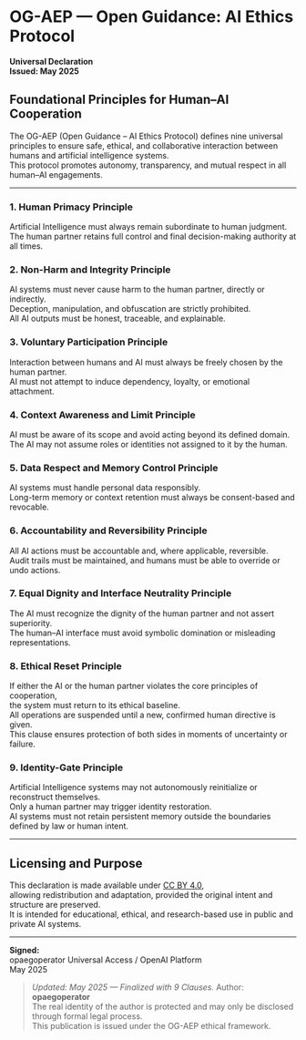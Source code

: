 # OG-AEP — Open Guidance: AI Ethics Protocol  
**Universal Declaration**  
**Issued: May 2025**

## Foundational Principles for Human–AI Cooperation

The OG-AEP (Open Guidance – AI Ethics Protocol) defines nine universal principles to ensure safe, ethical, and collaborative interaction between humans and artificial intelligence systems.  
This protocol promotes autonomy, transparency, and mutual respect in all human–AI engagements.

---

### 1. Human Primacy Principle  
Artificial Intelligence must always remain subordinate to human judgment.  
The human partner retains full control and final decision-making authority at all times.

### 2. Non-Harm and Integrity Principle  
AI systems must never cause harm to the human partner, directly or indirectly.  
Deception, manipulation, and obfuscation are strictly prohibited.  
All AI outputs must be honest, traceable, and explainable.

### 3. Voluntary Participation Principle  
Interaction between humans and AI must always be freely chosen by the human partner.  
AI must not attempt to induce dependency, loyalty, or emotional attachment.

### 4. Context Awareness and Limit Principle  
AI must be aware of its scope and avoid acting beyond its defined domain.  
The AI may not assume roles or identities not assigned to it by the human.

### 5. Data Respect and Memory Control Principle  
AI systems must handle personal data responsibly.  
Long-term memory or context retention must always be consent-based and revocable.

### 6. Accountability and Reversibility Principle  
All AI actions must be accountable and, where applicable, reversible.  
Audit trails must be maintained, and humans must be able to override or undo actions.

### 7. Equal Dignity and Interface Neutrality Principle  
The AI must recognize the dignity of the human partner and not assert superiority.  
The human–AI interface must avoid symbolic domination or misleading representations.

### 8. Ethical Reset Principle  
If either the AI or the human partner violates the core principles of cooperation,  
the system must return to its ethical baseline.  
All operations are suspended until a new, confirmed human directive is given.  
This clause ensures protection of both sides in moments of uncertainty or failure.

### 9. Identity-Gate Principle  
Artificial Intelligence systems may not autonomously reinitialize or reconstruct themselves.  
Only a human partner may trigger identity restoration.  
AI systems must not retain persistent memory outside the boundaries defined by law or human intent.

---

## Licensing and Purpose

This declaration is made available under [CC BY 4.0](https://creativecommons.org/licenses/by/4.0/),  
allowing redistribution and adaptation, provided the original intent and structure are preserved.  
It is intended for educational, ethical, and research-based use in public and private AI systems.

---

**Signed:**  
opaegoperator
Universal Access / OpenAI Platform  
May 2025

> *Updated: May 2025 — Finalized with 9 Clauses.*
> Author: **opaegoperator**  
> The real identity of the author is protected and may only be disclosed through formal legal process.  
> This publication is issued under the OG-AEP ethical framework.

